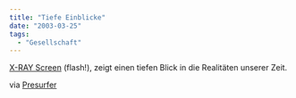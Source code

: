 ```yaml
---
title: "Tiefe Einblicke"
date: "2003-03-25"
tags:
  - "Gesellschaft"
---
```


[X-RAY Screen](http://www.gradis.net/xray.htm "X-RAY") (flash!), zeigt einen tiefen Blick in die Realitäten unserer Zeit.

via [Presurfer](http://presurfer.meepzorp.com/archive/2003_03_01_archive.html)
